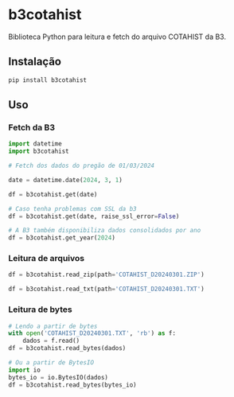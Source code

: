 # b3cotahist

Biblioteca Python para leitura e fetch do arquivo COTAHIST da B3.

## Instalação

```bash
pip install b3cotahist
```

## Uso

### Fetch da B3

```python
import datetime
import b3cotahist

# Fetch dos dados do pregão de 01/03/2024

date = datetime.date(2024, 3, 1)

df = b3cotahist.get(date)

# Caso tenha problemas com SSL da b3
df = b3cotahist.get(date, raise_ssl_error=False)

# A B3 também disponibiliza dados consolidados por ano
df = b3cotahist.get_year(2024)
```

### Leitura de arquivos

```python
df = b3cotahist.read_zip(path='COTAHIST_D20240301.ZIP')

df = b3cotahist.read_txt(path='COTAHIST_D20240301.TXT')
```

### Leitura de bytes

```python
# Lendo a partir de bytes
with open('COTAHIST_D20240301.TXT', 'rb') as f:
    dados = f.read()
df = b3cotahist.read_bytes(dados)

# Ou a partir de BytesIO
import io
bytes_io = io.BytesIO(dados)
df = b3cotahist.read_bytes(bytes_io)
```